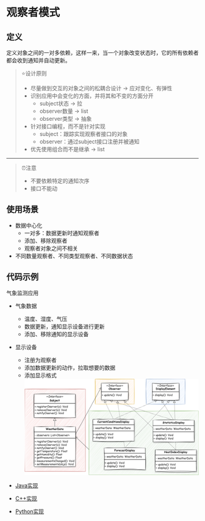 # 观察者模式
## 定义
定义对象之间的一对多依赖，这样一来，当一个对象改变状态时，它的所有依赖者都会收到通知并自动更新。

> ⭐设计原则
> - 尽量做到交互的对象之间的松耦合设计 -> 应对变化、有弹性
> - 识别应用中会变化的方面，并将其和不变的方面分开
>   - subject状态 -> 拉
>   - observer数量 -> list
>   - observer类型 -> 抽象
> - 针对接口编程，而不是针对实现
>   - subject：跟踪实现观察者接口的对象
>   - observer：通过subject接口注册并被通知
> - 优先使用组合而不是继承 -> list
---
> ⏰注意
> - 不要依赖特定的通知次序
> - 接口不能动


## 使用场景
- 数据中心化
  - 一对多：数据更新时通知观察者
  - 添加、移除观察者
  - 观察者对象之间不相关
- 不同数量观察者、不同类型观察者、不同数据状态

## 代码示例
气象监测应用
- 气象数据
  - 温度、湿度、气压
  - 数据更新，通知显示设备进行更新
  - 添加、移除通知的显示设备 
- 显示设备
  - 注册为观察者
  - 添加数据更新的动作，拉取想要的数据
  - 添加显示格式
![](img/observer_pattern.svg)

- [Java实现](code/Java/observer)
- [C++实现](code/C++/observer)
- [Python实现](code/Python/observer)
